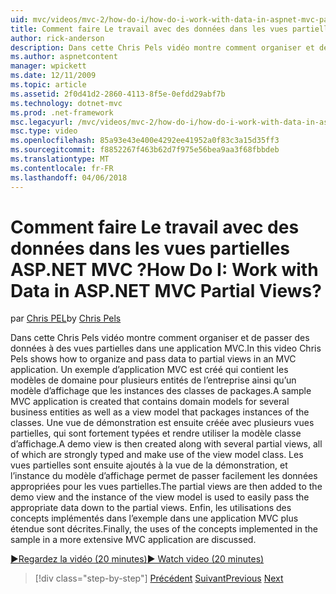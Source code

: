 ```yaml
---
uid: mvc/videos/mvc-2/how-do-i/how-do-i-work-with-data-in-aspnet-mvc-partial-views
title: Comment faire Le travail avec des données dans les vues partielles ASP.NET MVC ? | Microsoft Docs
author: rick-anderson
description: Dans cette Chris Pels vidéo montre comment organiser et de passer des données à des vues partielles dans une application MVC. Un exemple d’application MVC est créé qui contient le domaine...
ms.author: aspnetcontent
manager: wpickett
ms.date: 12/11/2009
ms.topic: article
ms.assetid: 2f0d41d2-2860-4113-8f5e-0efdd29abf7b
ms.technology: dotnet-mvc
ms.prod: .net-framework
msc.legacyurl: /mvc/videos/mvc-2/how-do-i/how-do-i-work-with-data-in-aspnet-mvc-partial-views
msc.type: video
ms.openlocfilehash: 85a93e43e400e4292ee41952a0f83c3a15d35ff3
ms.sourcegitcommit: f8852267f463b62d7f975e56bea9aa3f68fbbdeb
ms.translationtype: MT
ms.contentlocale: fr-FR
ms.lasthandoff: 04/06/2018
---
```

<a name="how-do-i-work-with-data-in-aspnet-mvc-partial-views"></a><span data-ttu-id="b33c6-105">Comment faire Le travail avec des données dans les vues partielles ASP.NET MVC ?</span><span class="sxs-lookup"><span data-stu-id="b33c6-105">How Do I: Work with Data in ASP.NET MVC Partial Views?</span></span>
====================
<span data-ttu-id="b33c6-106">par [Chris PEL](https://twitter.com/chrispels)</span><span class="sxs-lookup"><span data-stu-id="b33c6-106">by [Chris Pels](https://twitter.com/chrispels)</span></span>

<span data-ttu-id="b33c6-107">Dans cette Chris Pels vidéo montre comment organiser et de passer des données à des vues partielles dans une application MVC.</span><span class="sxs-lookup"><span data-stu-id="b33c6-107">In this video Chris Pels shows how to organize and pass data to partial views in an MVC application.</span></span> <span data-ttu-id="b33c6-108">Un exemple d’application MVC est créé qui contient les modèles de domaine pour plusieurs entités de l’entreprise ainsi qu’un modèle d’affichage que les instances des classes de packages.</span><span class="sxs-lookup"><span data-stu-id="b33c6-108">A sample MVC application is created that contains domain models for several business entities as well as a view model that packages instances of the classes.</span></span> <span data-ttu-id="b33c6-109">Une vue de démonstration est ensuite créée avec plusieurs vues partielles, qui sont fortement typées et rendre utiliser la modèle classe d’affichage.</span><span class="sxs-lookup"><span data-stu-id="b33c6-109">A demo view is then created along with several partial views, all of which are strongly typed and make use of the view model class.</span></span> <span data-ttu-id="b33c6-110">Les vues partielles sont ensuite ajoutés à la vue de la démonstration, et l’instance du modèle d’affichage permet de passer facilement les données appropriées pour les vues partielles.</span><span class="sxs-lookup"><span data-stu-id="b33c6-110">The partial views are then added to the demo view and the instance of the view model is used to easily pass the appropriate data down to the partial views.</span></span> <span data-ttu-id="b33c6-111">Enfin, les utilisations des concepts implémentés dans l’exemple dans une application MVC plus étendue sont décrites.</span><span class="sxs-lookup"><span data-stu-id="b33c6-111">Finally, the uses of the concepts implemented in the sample in a more extensive MVC application are discussed.</span></span>

[<span data-ttu-id="b33c6-112">&#9654;Regardez la vidéo (20 minutes)</span><span class="sxs-lookup"><span data-stu-id="b33c6-112">&#9654; Watch video (20 minutes)</span></span>](https://channel9.msdn.com/Blogs/ASP-NET-Site-Videos/how-do-i-work-with-data-in-aspnet-mvc-partial-views)

> [!div class="step-by-step"]
> <span data-ttu-id="b33c6-113">[Précédent](how-do-i-return-json-formatted-data-for-an-ajax-call-in-an-aspnet-mvc-web-application.md)
> [Suivant](how-do-i-implement-view-models-to-manage-data-for-aspnet-mvc-views.md)</span><span class="sxs-lookup"><span data-stu-id="b33c6-113">[Previous](how-do-i-return-json-formatted-data-for-an-ajax-call-in-an-aspnet-mvc-web-application.md)
[Next](how-do-i-implement-view-models-to-manage-data-for-aspnet-mvc-views.md)</span></span>
